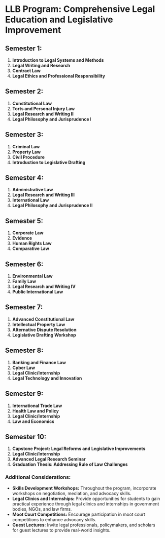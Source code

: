 # LLB Program: Comprehensive Legal Education and Legislative Improvement

## Semester 1:
1. **Introduction to Legal Systems and Methods**
2. **Legal Writing and Research**
3. **Contract Law**
4. **Legal Ethics and Professional Responsibility**

## Semester 2:
1. **Constitutional Law**
2. **Torts and Personal Injury Law**
3. **Legal Research and Writing II**
4. **Legal Philosophy and Jurisprudence I**

## Semester 3:
1. **Criminal Law**
2. **Property Law**
3. **Civil Procedure**
4. **Introduction to Legislative Drafting**

## Semester 4:
1. **Administrative Law**
2. **Legal Research and Writing III**
3. **International Law**
4. **Legal Philosophy and Jurisprudence II**

## Semester 5:
1. **Corporate Law**
2. **Evidence**
3. **Human Rights Law**
4. **Comparative Law**

## Semester 6:
1. **Environmental Law**
2. **Family Law**
3. **Legal Research and Writing IV**
4. **Public International Law**

## Semester 7:
1. **Advanced Constitutional Law**
2. **Intellectual Property Law**
3. **Alternative Dispute Resolution**
4. **Legislative Drafting Workshop**

## Semester 8:
1. **Banking and Finance Law**
2. **Cyber Law**
3. **Legal Clinic/Internship**
4. **Legal Technology and Innovation**

## Semester 9:
1. **International Trade Law**
2. **Health Law and Policy**
3. **Legal Clinic/Internship**
4. **Law and Economics**

## Semester 10:
1. **Capstone Project: Legal Reforms and Legislative Improvements**
2. **Legal Clinic/Internship**
3. **Advanced Legal Research Seminar**
4. **Graduation Thesis: Addressing Rule of Law Challenges**

### Additional Considerations:
- **Skills Development Workshops:** Throughout the program, incorporate workshops on negotiation, mediation, and advocacy skills.
- **Legal Clinics and Internships:** Provide opportunities for students to gain practical experience through legal clinics and internships in government bodies, NGOs, and law firms.
- **Moot Court Competitions:** Encourage participation in moot court competitions to enhance advocacy skills.
- **Guest Lectures:** Invite legal professionals, policymakers, and scholars for guest lectures to provide real-world insights.
